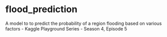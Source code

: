 # flood_prediction
A model to to predict the probability of a region flooding based on various factors - Kaggle Playground Series - Season 4, Episode 5

